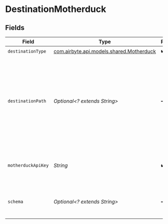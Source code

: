 # DestinationMotherduck


## Fields

| Field                                                                                                                                                                                                                                     | Type                                                                                                                                                                                                                                      | Required                                                                                                                                                                                                                                  | Description                                                                                                                                                                                                                               | Example                                                                                                                                                                                                                                   |
| ----------------------------------------------------------------------------------------------------------------------------------------------------------------------------------------------------------------------------------------- | ----------------------------------------------------------------------------------------------------------------------------------------------------------------------------------------------------------------------------------------- | ----------------------------------------------------------------------------------------------------------------------------------------------------------------------------------------------------------------------------------------- | ----------------------------------------------------------------------------------------------------------------------------------------------------------------------------------------------------------------------------------------- | ----------------------------------------------------------------------------------------------------------------------------------------------------------------------------------------------------------------------------------------- |
| `destinationType`                                                                                                                                                                                                                         | [com.airbyte.api.models.shared.Motherduck](../../models/shared/Motherduck.md)                                                                                                                                                             | :heavy_check_mark:                                                                                                                                                                                                                        | N/A                                                                                                                                                                                                                                       |                                                                                                                                                                                                                                           |
| `destinationPath`                                                                                                                                                                                                                         | *Optional<? extends String>*                                                                                                                                                                                                              | :heavy_minus_sign:                                                                                                                                                                                                                        | Path to the .duckdb file, or the text 'md:' to connect to MotherDuck. The file will be placed inside that local mount. For more information check out our <a href="https://docs.airbyte.io/integrations/destinations/motherduck">docs</a> | /local/destination.duckdb                                                                                                                                                                                                                 |
| `motherduckApiKey`                                                                                                                                                                                                                        | *String*                                                                                                                                                                                                                                  | :heavy_check_mark:                                                                                                                                                                                                                        | API key to use for authentication to a MotherDuck database.                                                                                                                                                                               |                                                                                                                                                                                                                                           |
| `schema`                                                                                                                                                                                                                                  | *Optional<? extends String>*                                                                                                                                                                                                              | :heavy_minus_sign:                                                                                                                                                                                                                        | Database schema name, default for duckdb is 'main'.                                                                                                                                                                                       | main                                                                                                                                                                                                                                      |